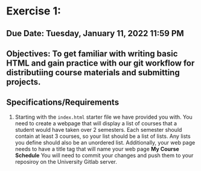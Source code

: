 # Exercise 1: 

## Due Date: Tuesday, January 11, 2022 11:59 PM
## Objectives: To get familiar with writing basic HTML and gain practice with our git workflow for distributiing course materials and submitting projects.

## Specifications/Requirements
1. Starting with the `index.html` starter file we have provided you with. You need to create a webpage that will display a list of courses that a student would have taken over 2 semesters. Each semester should contain at least 3 courses, so your list should be a list of lists. Any lists you define should also be an unordered list. Additionally, your web page needs to have a title tag that will name your web page __My Course Schedule__ You will need to commit your changes and push them to your reposiroy on the University Gitlab server.

